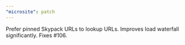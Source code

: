 ```yaml
---
"microsite": patch
---
```


Prefer pinned Skypack URLs to lookup URLs. Improves load waterfall significantly. Fixes #106.
